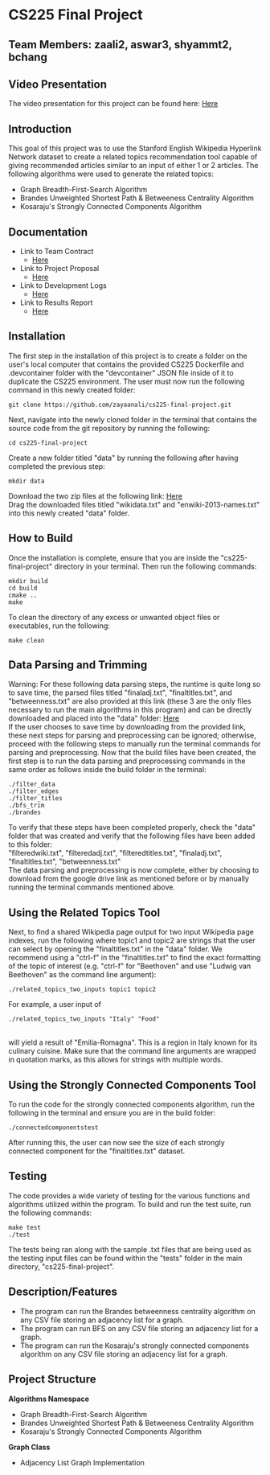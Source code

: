 # CS225 Final Project

## Team Members: zaali2, aswar3, shyammt2, bchang

## Video Presentation
The video presentation for this project can be found here: [Here](https://www.youtube.com/watch?v=dO5oO-4xMm0)

## Introduction
This goal of this project was to use the Stanford English Wikipedia Hyperlink Network dataset to create a related topics recommendation tool capable of giving recommended articles similar to an input of either 1 or 2 articles. The following algorithms were used to generate the related topics:
* Graph Breadth-First-Search Algorithm
* Brandes Unweighted Shortest Path & Betweeness Centrality Algorithm
* Kosaraju's Strongly Connected Components Algorithm


## Documentation
* Link to Team Contract
    * [Here](https://github.com/zayaanali/cs225-final-project/blob/main/documents/contract.md)
* Link to Project Proposal
    * [Here](https://github.com/zayaanali/cs225-final-project/blob/main/documents/proposal.md)
* Link to Development Logs
    * [Here](https://github.com/zayaanali/cs225-final-project/blob/main/documents/devlog.md)
* Link to Results Report
    * [Here](https://github.com/zayaanali/cs225-final-project/blob/main/documents/results.md)

## Installation
The first step in the installation of this project is to create a folder on the user's local computer 
that contains the provided CS225 Dockerfile and .devcontainer folder with the "devcontainer" JSON file inside of 
it to duplicate the CS225 environment. The user must now run the following command in this newly created folder:<br>
``` 
git clone https://github.com/zayaanali/cs225-final-project.git
```
Next, navigate into the newly cloned folder in the terminal that contains the source code from the git repository by running the following:<br>
```
cd cs225-final-project
```
Create a new folder titled "data" by running the following after having completed the previous step:<br>
```
mkdir data
```
Download the two zip files at the following link: [Here](https://snap.stanford.edu/data/enwiki-2013.html)<br>
Drag the downloaded files titled "wikidata.txt" and "enwiki-2013-names.txt" into this newly created "data" folder.

## How to Build
Once the installation is complete, ensure that you are inside the "cs225-final-project" directory in your terminal. Then run the following commands:<br>
```
mkdir build
cd build
cmake ..
make
```
To clean the directory of any excess or unwanted object files or executables, run the following:
```
make clean
```

## Data Parsing and Trimming
Warning: For these following data parsing steps, the runtime is quite long so to save time, the parsed files titled "finaladj.txt", "finaltitles.txt", and "betweenness.txt" are also provided at this link (these 3 are the only files necessary to run the main algorithms in this program) and can be directly downloaded and placed into the "data" folder: [Here](https://drive.google.com/drive/folders/1D4qHG6QAGv98keLUF5j7drPEF9_2byoq?usp=sharing)<br>
If the user chooses to save time by downloading from the provided link, these next steps for parsing and preprocessing can be ignored; otherwise, proceed with the following steps to manually run the terminal commands for parsing and preprocessing.
Now that the build files have been created, the first step is to run the data parsing and preprocessing commands in the same order as follows inside the build folder in the terminal:<br>
```
./filter_data
./filter_edges
./filter_titles
./bfs_trim
./brandes
```
To verify that these steps have been completed properly, check the "data" folder that was created and verify that the following files have been added to this folder:<br>
"filteredwiki.txt", "filteredadj.txt", "filteredtitles.txt", "finaladj.txt", "finaltitles.txt", "betweenness.txt"<br>
The data parsing and preprocessing is now complete, either by choosing to download from the google drive link as mentioned before or by manually running the terminal commands mentioned above.
## Using the Related Topics Tool
Next, to find a shared Wikipedia page output for two input Wikipedia page indexes, run the following where topic1 and topic2 are strings that the user can select by opening the "finaltitles.txt" in the "data" folder. We recommend using a "ctrl-f" in the "finaltitles.txt" to find the exact formatting of the topic of interest (e.g. "ctrl-f" for "Beethoven" and use "Ludwig van Beethoven" as the command line argument):
```
./related_topics_two_inputs topic1 topic2
```
For example, a user input of<br>
```
./related_topics_two_inputs "Italy" "Food"
```
<br>will yield a result of "Emilia-Romagna". This is a region in Italy known for its culinary cuisine. Make sure that the command line arguments are wrapped in quotation marks, as this allows for strings with multiple words.

## Using the Strongly Connected Components Tool
To run the code for the strongly connected components algorithm, run the following in the terminal and ensure you are in the build folder:
```
./connectedcomponentstest
```
After running this, the user can now see the size of each strongly connected component for the "finaltitles.txt" dataset.

## Testing
The code provides a wide variety of testing for the various functions and algorithms utilized within the program. To build and run the test suite, run the following commands:<br>
```
make test
./test
```
The tests being ran along with the sample .txt files that are being used as the testing input files can be found within the "tests" folder in the main directory, "cs225-final-project".

## Description/Features
* The program can run the Brandes betweenness centrality algorithm on any CSV file storing an adjacency list for a graph.
* The program can run BFS on any CSV file storing an adjacency list for a graph.
* The program can run the Kosaraju's strongly connected components algorithm on any CSV file storing an adjacency list for a graph.

## Project Structure

**Algorithms Namespace**
* Graph Breadth-First-Search Algorithm
* Brandes Unweighted Shortest Path & Betweeness Centrality Algorithm
* Kosaraju's Strongly Connected Components Algorithm

**Graph Class**
* Adjacency List Graph Implementation




